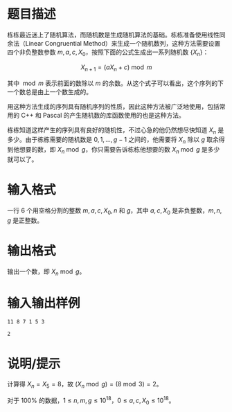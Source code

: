 # 题目描述

栋栋最近迷上了随机算法，而随机数是生成随机算法的基础。栋栋准备使用线性同余法（Linear Congruential Method）来生成一个随机数列，这种方法需要设置四个非负整数参数 $m,a,c,X_0$，按照下面的公式生成出一系列随机数 $\{X_n \}$：

$$X_{n+1}=(aX_n +c)\bmod m$$

其中 $\bmod m$ 表示前面的数除以 $m$ 的余数。从这个式子可以看出，这个序列的下一个数总是由上一个数生成的。

用这种方法生成的序列具有随机序列的性质，因此这种方法被广泛地使用，包括常用的 C++ 和 Pascal 的产生随机数的库函数使用的也是这种方法。

栋栋知道这样产生的序列具有良好的随机性，不过心急的他仍然想尽快知道 $X_n$ 是多少。由于栋栋需要的随机数是 $0,1,\dots,g-1$ 之间的，他需要将 $X_n$ 除以 $g$ 取余得到他想要的数，即 $X_n \bmod g$，你只需要告诉栋栋他想要的数 $X_n \bmod g$ 是多少就可以了。

# 输入格式

一行 $6$ 个用空格分割的整数 $m,a,c,X_0,n$ 和 $g$，其中 $a,c,X_0$ 是非负整数，$m,n,g$ 是正整数。

# 输出格式

输出一个数，即 $X_n \bmod g$。

# 输入输出样例

```input1
11 8 7 1 5 3
```

```output1
2
```

# 说明/提示

计算得 $X_n=X_5=8$，故 $(X_n \bmod g) = (8 \bmod 3) = 2$。

对于 $100 \%$ 的数据，$1 \leq n,m,g \leq {10}^{18}$，$0 \leq a,c,X_0 \leq {10}^{18}$。
